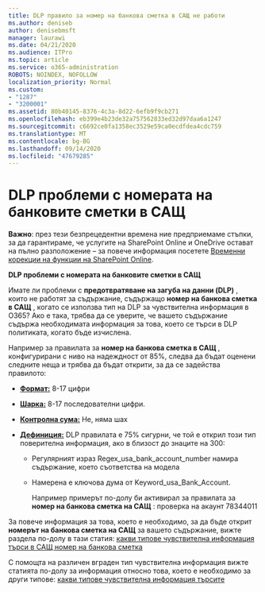 ```yaml
---
title: DLP правило за номер на банкова сметка в САЩ не работи
ms.author: deniseb
author: denisebmsft
manager: laurawi
ms.date: 04/21/2020
ms.audience: ITPro
ms.topic: article
ms.service: o365-administration
ROBOTS: NOINDEX, NOFOLLOW
localization_priority: Normal
ms.custom:
- "1287"
- "3200001"
ms.assetid: 80b40145-8376-4c3a-8d22-6efb9f9cb271
ms.openlocfilehash: eb399e4b23de32a757562833ed32d97daa6a1247
ms.sourcegitcommit: c6692ce0fa1358ec3529e59ca0ecdfdea4cdc759
ms.translationtype: MT
ms.contentlocale: bg-BG
ms.lasthandoff: 09/14/2020
ms.locfileid: "47679285"
---
```

# <a name="dlp-issues-with-us-bank-account-numbers"></a>DLP проблеми с номерата на банковите сметки в САЩ

**Важно**: през тези безпрецедентни времена ние предприемаме стъпки, за да гарантираме, че услугите на SharePoint Online и OneDrive остават на пълно разположение – за повече информация посетете [Временни корекции на функции на SharePoint Online](https://aka.ms/ODSPAdjustments).

**DLP проблеми с номерата на банковите сметки в САЩ**

Имате ли проблеми с **предотвратяване на загуба на данни (DLP)** , които не работят за съдържание, съдържащо **номер на банкова сметка в САЩ** , когато се използва тип на DLP за чувствителна информация в O365? Ако е така, трябва да се уверите, че вашето съдържание съдържа необходимата информация за това, което се търси в DLP политиката, когато бъде изчислена.
  
Например за правилата за **номер на банкова сметка в САЩ** , конфигурирани с ниво на надеждност от 85%, следва да бъдат оценени следните неща и трябва да бъдат открити, за да се задейства правилото:
  
- **[Формат:](https://docs.microsoft.com/microsoft-365/compliance/sensitive-information-type-entity-definitions#format-77)** 8-17 цифри

- **[Шарка:](https://docs.microsoft.com/microsoft-365/compliance/sensitive-information-type-entity-definitions#pattern-77)** 8-17 последователни цифри.

- **[Контролна сума:](https://docs.microsoft.com/microsoft-365/compliance/sensitive-information-type-entity-definitions#checksum-76)** Не, няма шах

- **[Дефиниция:](https://docs.microsoft.com/microsoft-365/compliance/sensitive-information-type-entity-definitions)** DLP правилата е 75% сигурни, че той е открил този тип поверителна информация, ако в близост до знаците на 300:

  - Регулярният израз Regex_usa_bank_account_number намира съдържание, което съответства на модела

  - Намерена е ключова дума от Keyword_usa_Bank_Account.

    Например примерът по-долу би активирал за правилата за **номер на банкова сметка на САЩ** : проверка на акаунт 78344011

За повече информация за това, което е необходимо, за да бъде открит **номерът на банкова сметка на САЩ** за вашето съдържание, вижте раздела по-долу в тази статия: [какви типове чувствителна информация търси в САЩ номер на банкова сметка](https://docs.microsoft.com/microsoft-365/compliance/sensitive-information-type-entity-definitions#us-bank-account-number)
  
С помощта на различен вграден тип чувствителна информация вижте статията по-долу за информация относно това, което е необходимо за други типове: [какви типове чувствителна информация търсите](https://docs.microsoft.com/microsoft-365/compliance/sensitive-information-type-entity-definitions)
  
